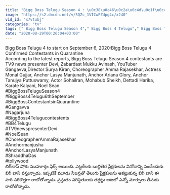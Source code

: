 ```yaml
---
title: "Bigg Boss Telugu Season 4 : \u0c38\u0c46\u0c2a\u0c4d\u0c1f\u0c46\u0c02\u0c2c\u0c30\u0c4d 6 \u0c38\u0c3e\u0c2f\u0c02\u0c24\u0c4d\u0c30\u0c02 6 \u0c17\u0c02\u0c1f\u0c32\u0c15\u0c41 \u0c2c\u0c3f\u0c17\u0c4d \u0c2c\u0c3e\u0c38\u0c4d \u0c35\u0c1a\u0c4d\u0c1a\u0c47\u0c38\u0c4d\u0c24\u0c41\u0c28\u0c4d\u0c28\u0c3e\u0c21\u0c41 ! Oneindia"
image: "https://s2.dmcdn.net/v/SQZc_1VICwFZdpg4c/x240"
vid_id: "x7vtubj"
categories: "tv"
tags: [" Bigg Boss Telugu Season 4"," Bigg Boss 4 Telugu"," Bigg Boss Telugu 4 Contestants"]
date: "2020-08-29T00:26:04+03:00"
---
```

Bigg Boss Telugu 4 to start on September 6, 2020:Bigg Boss Telugu 4 Confirmed Contestants in Quarantine   <br>According to the latest reports, Bigg Boss Telugu Season 4 contestants are TV9 news presenter Devi, Zabardast Mukku Avinash, YouTuber Gangavva,Director Surya Kiran, Choreographer Amma Rajasekhar, Actress Monal Gujjar, Anchor Lasya Manjunath, Anchor Ariana Glory, Anchor Tanujya Puttuswamy, Actor Sohailran, Mohabub Sheikh, Dettadi Harika, Karate Kalyani, Noel Sean   <br>#BiggBossTeluguSeason4   <br>#BiggBoss4Telugu6thSeptember   <br>#BiggBossContestantsinQuarantine   <br>#Gangavva   <br>#Nagarjuna   <br>#BiggBoss4Telugucontestents   <br>#BB4Telugu   <br>#TV9newspresenterDevi   <br>#NoelSean   <br>#ChoreographerAmmaRajasekhar   <br>#Anchormanjusha   <br>#AnchorLasyaManjunath   <br>#ShraddhaDas   <br>#tollywood   <br>బిగ్‌బాస్ షోకు ముహూర్తం ఫిక్స్ అయింది. ఎట్టకేలకు బుల్లితెర ప్రేక్షకులను వినోదాన్ని పంచేందుకు బిగ్ బాస్ వస్తున్నాడు. ఇప్పటికే మూడు సీజన్లతో తెలుగు ప్రేక్షకులను ఆకట్టుకున్న బిగ్ బాస్ ఈ సారి సరికొత్తగా రాబోతోన్నాడు. ప్రస్తుతం పరిస్థితులకు తగ్గట్టు ఆటలో ఎన్నో మార్పులు తీసుకు రాబోతోన్నాడు.
